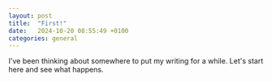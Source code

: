 ```yaml
---
layout: post
title:  "First!"
date:   2024-10-20 08:55:49 +0100
categories: general
---
```


I've been thinking about somewhere to put my writing for a while. Let's start here and see what happens.
